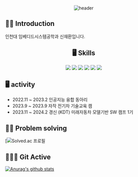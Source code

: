 <div align="center">
  
### 
![header](https://github.com/shinjaehwan123/shinjaehwan123/assets/114821403/f358cd9c-9e6d-4056-ac37-ba1a63343cdc)

</div>

## 🙌🏼 Introduction
  인천대 임베디드시스템공학과 신재환입니다.
  
<div align="center">
  
## 🖥️ Skills
 <img src="https://img.shields.io/badge/C-A8B9CC?style=flat-square&logo=C&logoColor=blue"/>  
 <img src="https://img.shields.io/badge/C++-00599C?style=flat-square&logo=cplusplus&logoColor=white"/>  
 <img src="https://img.shields.io/badge/Python-3776AB?style=flat-square&logo=Python&logoColor=yellow"/>
 <img src="https://img.shields.io/badge/Arduino-00979D?style=flat&logo=Arduino&logoColor=white"/>    
 <img src="https://img.shields.io/badge/Raspberry Pi-A22846?style=flat&logo=Raspberry Pi&logoColor=white"/>
 <img src="https://img.shields.io/badge/Jetson Nano-76B900?style=flat&logo=NVIDIA&logoColor=white"/>  
</div>

## 🖥️ activity 
* 2022.11 ~ 2023.2 인공지능 융합 동아리
* 2023.9 ~  2023.9 자작 전기차 기술교육 캠
* 2023.11 ~ 2024.2 경신 (KDT) 미래자동차 모델기반 SW 캠프 1기

## 💪🏼 Problem solving 
[![Solved.ac
프로필]()   

</div>
   

##  🏃🏼‍♂️ Git Active  

[![Anurag's github stats](https://github-readme-stats.vercel.app/api?username=shinjaehwan123)](https://github.com/anuraghazra/github-readme-stats) 
   
</div>
  
<!--
## 🏆 수상경력 
* 2023 9  3D 프린트를 이용한 전기차 제작 및 VR 주행 대회  금 

-->

<!--
**shinjaehwan123/shinjaehwan123** is a ✨ _special_ ✨ repository because its `README.md` (this file) appears on your GitHub profile.

Here are some ideas to get you started:

- 🔭 I’m currently working on ...
- 🌱 I’m currently learning ...
- 👯 I’m looking to collaborate on ...
- 🤔 I’m looking for help with ...
- 💬 Ask me about ...
- 📫 How to reach me: ...
- 😄 Pronouns: ...
- ⚡ Fun fact: ...
-->

